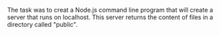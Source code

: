 The task was to creat a Node.js command line program that will create a server that runs on localhost. This server returns the content of files in a directory called "public".
